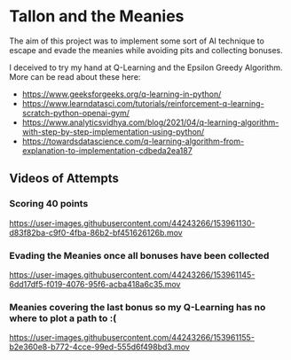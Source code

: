 # Tallon and the Meanies

The aim of this project was to implement some sort of AI technique to escape and evade the meanies while avoiding pits and collecting bonuses. 

I deceived to try my hand at Q-Learning and the Epsilon Greedy Algorithm. More can be read about these here:

- https://www.geeksforgeeks.org/q-learning-in-python/ 
- https://www.learndatasci.com/tutorials/reinforcement-q-learning-scratch-python-openai-gym/
- https://www.analyticsvidhya.com/blog/2021/04/q-learning-algorithm-with-step-by-step-implementation-using-python/
- https://towardsdatascience.com/q-learning-algorithm-from-explanation-to-implementation-cdbeda2ea187

## Videos of Attempts

### Scoring 40 points

https://user-images.githubusercontent.com/44243266/153961130-d83f82ba-c9f0-4fba-86b2-bf451626126b.mov

### Evading the Meanies once all bonuses have been collected

https://user-images.githubusercontent.com/44243266/153961145-6dd17df5-f019-4076-95f6-acba418a6c35.mov

### Meanies covering the last bonus so my Q-Learning has no where to plot a path to :(

https://user-images.githubusercontent.com/44243266/153961155-b2e360e8-b772-4cce-99ed-555d6f498bd3.mov




